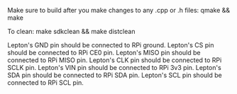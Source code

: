 Make sure to build after you make changes to any .cpp or .h files:
qmake && make

To clean:
make sdkclean && make distclean

Lepton's GND pin should be connected to RPi ground.
Lepton's CS pin should be connected to RPi CE0 pin.
Lepton's MISO pin should be connected to RPi MISO pin.
Lepton's CLK pin should be connected to RPi SCLK pin.
Lepton's VIN pin should be connected to RPi 3v3 pin.
Lepton's SDA pin should be connected to RPi SDA pin.
Lepton's SCL pin should be connected to RPi SCL pin.

